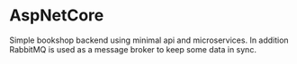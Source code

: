 # AspNetCore

Simple bookshop backend using minimal api and microservices. In addition RabbitMQ is used as a message broker to keep some data in sync.

